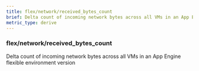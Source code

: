 ```yaml
---
title: flex/network/received_bytes_count
brief: Delta count of incoming network bytes across all VMs in an App Engine flexible environment version
metric_type: derive
---
```

### flex/network/received_bytes_count

Delta count of incoming network bytes across all VMs in an App Engine flexible environment version